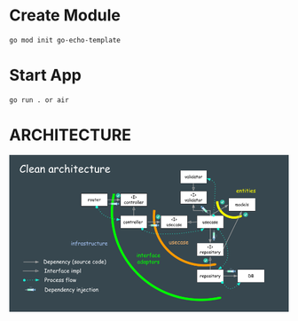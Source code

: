 # Create Module
```
go mod init go-echo-template
```
# Start App
```
go run . or air
```

# ARCHITECTURE
![alt text](image.png)
